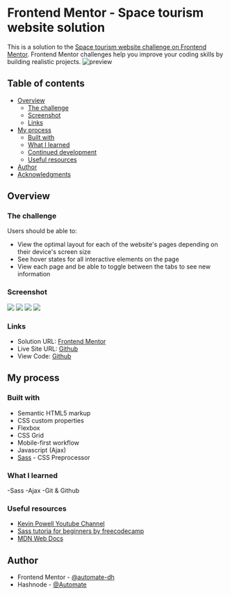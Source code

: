 # Frontend Mentor - Space tourism website solution

This is a solution to the [Space tourism website challenge on Frontend Mentor](https://www.frontendmentor.io/challenges/space-tourism-multipage-website-gRWj1URZ3). Frontend Mentor challenges help you improve your coding skills by building realistic projects. 
![preview](preview.jpg)

## Table of contents

- [Overview](#overview)
  - [The challenge](#the-challenge)
  - [Screenshot](#screenshot)
  - [Links](#links)
- [My process](#my-process)
  - [Built with](#built-with)
  - [What I learned](#what-i-learned)
  - [Continued development](#continued-development)
  - [Useful resources](#useful-resources)
- [Author](#author)
- [Acknowledgments](#acknowledgments)

## Overview

### The challenge

Users should be able to:

- View the optimal layout for each of the website's pages depending on their device's screen size
- See hover states for all interactive elements on the page
- View each page and be able to toggle between the tabs to see new information

### Screenshot

![](/space-tourism-website/assets/screenshots/first.png)
![](/space-tourism-website/assets/screenshots/second.png)
![](/space-tourism-website/assets/screenshots/third.png)
![](/space-tourism-website/assets/screenshots/fourth.png)


### Links

- Solution URL: [Frontend Mentor](https://www.frontendmentor.io/solutions/spacetourismwebsite-r1VlG6YQq)
- Live Site URL: [Github](https://automate-dh.github.io/Space-tourism-website/)
- View Code: [Github](https://github.com/automate-dh/Space-tourism-website)


## My process

### Built with

- Semantic HTML5 markup
- CSS custom properties
- Flexbox
- CSS Grid
- Mobile-first workflow
- Javascript (Ajax)
- [Sass](https://sass-lang.com/) - CSS Preprocessor


### What I learned

-Sass
-Ajax
-Git & Github

### Useful resources

- [Kevin Powell Youtube Channel](https://www.youtube.com/kepowob)
- [Sass tutoria for beginners by freecodecamp](https://www.youtube.com/watch?v=_a5j7KoflTs&t=2044s)
- [MDN Web Docs](https://developer.mozilla.org/en-US/docs/Learn)

## Author

- Frontend Mentor - [@automate-dh](https://www.frontendmentor.io/profile/automate-dh)
- Hashnode - [@Automate](https://hashnode.com/@Automate)
